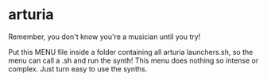 # arturia
Remember, you don't know you're a musician until you try!

Put this MENU file inside a folder containing all arturia launchers.sh, so the menu can call a .sh and run the synth!
This menu does nothing so intense or complex. Just turn easy to use the synths.
